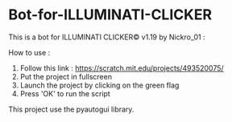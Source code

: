 # Bot-for-ILLUMINATI-CLICKER

This is a bot for ILLUMINATI CLICKER© v1.19 by Nickro_01 :

How to use :
1. Follow this link : https://scratch.mit.edu/projects/493520075/
2. Put the project in fullscreen
3. Launch the project by clicking on the green flag
4. Press 'OK' to run the script

This project use the pyautogui library.
